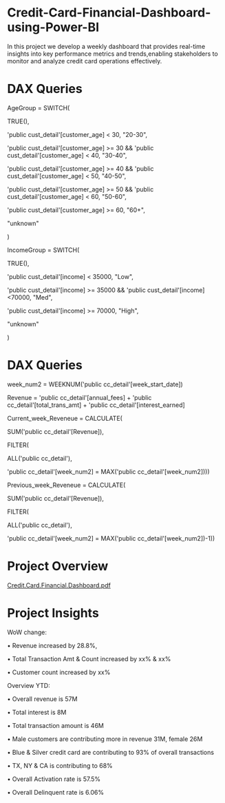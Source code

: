 # Credit-Card-Financial-Dashboard-using-Power-BI


In this project we develop a weekly dashboard  that provides real-time insights into key performance metrics and trends,enabling stakeholders to monitor and analyze credit card operations
effectively.


# DAX Queries

AgeGroup = SWITCH(

TRUE(),

'public cust_detail'[customer_age] < 30, "20-30",

'public cust_detail'[customer_age] >= 30 && 'public cust_detail'[customer_age] < 40, "30-40",

'public cust_detail'[customer_age] >= 40 && 'public cust_detail'[customer_age] < 50, "40-50",

'public cust_detail'[customer_age] >= 50 && 'public cust_detail'[customer_age] < 60, "50-60",

'public cust_detail'[customer_age] >= 60, "60+",

"unknown"

)


IncomeGroup = SWITCH(

TRUE(),

'public cust_detail'[income] < 35000, "Low",

'public cust_detail'[income] >= 35000 && 'public cust_detail'[income] <70000, "Med",

'public cust_detail'[income] >= 70000, "High",

"unknown"

)


# DAX Queries 


week_num2 = WEEKNUM('public cc_detail'[week_start_date])

Revenue = 'public cc_detail'[annual_fees] + 'public cc_detail'[total_trans_amt] + 'public cc_detail'[interest_earned]

Current_week_Reveneue = CALCULATE(

SUM('public cc_detail'[Revenue]),

FILTER(

ALL('public cc_detail'),

'public cc_detail'[week_num2] = MAX('public cc_detail'[week_num2])))

Previous_week_Reveneue = CALCULATE(

SUM('public cc_detail'[Revenue]),

FILTER(

ALL('public cc_detail'),

'public cc_detail'[week_num2] = MAX('public cc_detail'[week_num2])-1))



# Project Overview

[Credit.Card.Financial.Dashboard.pdf](https://github.com/user-attachments/files/15774523/Credit.Card.Financial.Dashboard.pdf)





# Project Insights

WoW change:

• Revenue increased by 28.8%,

• Total Transaction Amt & Count increased by xx% & xx%

• Customer count increased by xx%

Overview YTD:

• Overall revenue is 57M

• Total interest is 8M

• Total transaction amount is 46M

• Male customers are contributing more in revenue 31M, female 26M

• Blue & Silver credit card are contributing to 93% of overall
transactions

• TX, NY & CA is contributing to 68%

• Overall Activation rate is 57.5%

• Overall Delinquent rate is 6.06%









